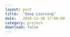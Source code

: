 ```yaml
---
layout: post
title:  "Deep Learning"
date:   2016-11-30 17:00:00
category: project
download: false
---
```

